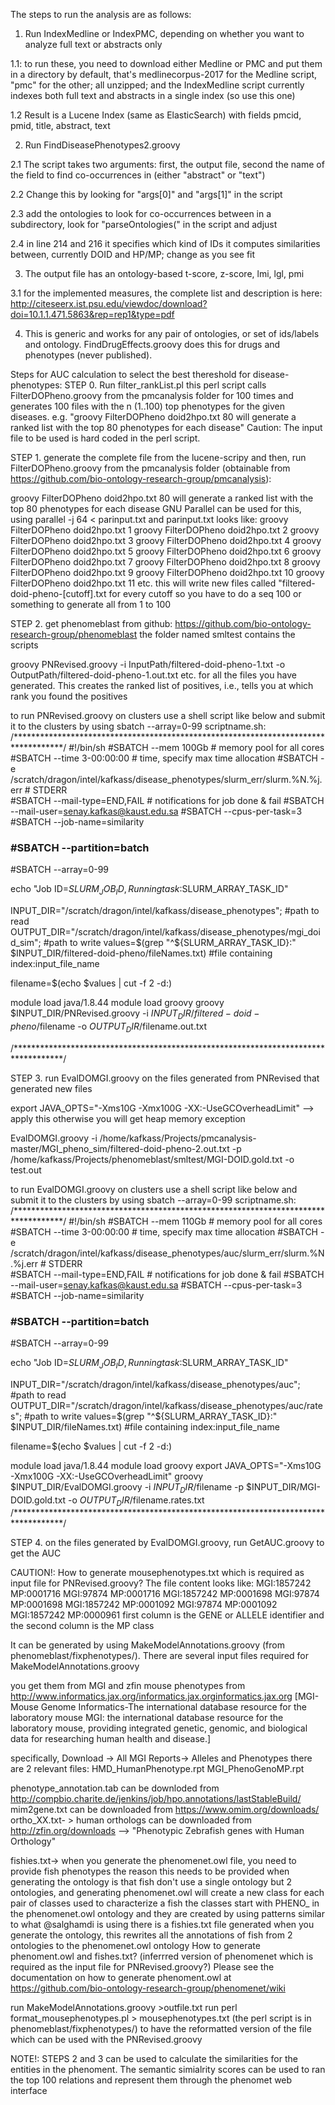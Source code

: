 The steps to run the analysis are as follows:
1. Run IndexMedline or IndexPMC, depending on whether you want to analyze full text or abstracts only

1.1: to run these, you need to download either Medline or PMC and put them in a directory
by default, that's medlinecorpus-2017 for the Medline script, "pmc" for the other; all unzipped; and the IndexMedline script currently indexes both full text and abstracts in a single index
(so use this one)

1.2 Result is a Lucene Index (same as ElasticSearch) with fields pmcid, pmid, title, abstract, text

2. Run FindDiseasePhenotypes2.groovy

2.1 The script takes two arguments: first, the output file, second the name of the field to find co-occurrences in (either "abstract" or "text")

2.2 Change this by looking for "args[0]" and "args[1]" in the script

2.3 add the ontologies to look for co-occurrences between in a subdirectory, look for "parseOntologies(" in the script and adjust

2.4 in line 214 and 216 it specifies which kind of IDs it computes similarities between, currently DOID and HP/MP; change as you see fit

3. The output file has an ontology-based t-score, z-score, lmi, lgl, pmi

3.1 for the implemented measures, the complete list and description is here: http://citeseerx.ist.psu.edu/viewdoc/download?doi=10.1.1.471.5863&rep=rep1&type=pdf

4. This is generic and works for any pair of ontologies, or set of ids/labels and ontology. FindDrugEffects.groovy does this for drugs and phenotypes (never published).

Steps for AUC calculation to select the best thereshold for disease-phenotypes:
STEP 0. Run filter_rankList.pl 
this perl script calls  FilterDOPheno.groovy from the pmcanalysis folder for 100 times and generates 100 files with the n (1..100) top phenotypes for the given diseases. 
e.g. "groovy FilterDOPheno doid2hpo.txt 80 will generate a ranked list with the top 80 phenotypes for each disease"
Caution: The input file to be used is hard coded in the perl script.

STEP 1.  generate the complete file from the lucene-scripy and then, run FilterDOPheno.groovy from the pmcanalysis folder (obtainable from https://github.com/bio-ontology-research-group/pmcanalysis):

groovy FilterDOPheno doid2hpo.txt 80 will generate a ranked list with the top 80 phenotypes for each disease
GNU Parallel can be used for this, using parallel -j 64 < parinput.txt
and parinput.txt looks like:
groovy FilterDOPheno doid2hpo.txt 1
groovy FilterDOPheno doid2hpo.txt 2
groovy FilterDOPheno doid2hpo.txt 3
groovy FilterDOPheno doid2hpo.txt 4
groovy FilterDOPheno doid2hpo.txt 5
groovy FilterDOPheno doid2hpo.txt 6
groovy FilterDOPheno doid2hpo.txt 7
groovy FilterDOPheno doid2hpo.txt 8
groovy FilterDOPheno doid2hpo.txt 9
groovy FilterDOPheno doid2hpo.txt 10
groovy FilterDOPheno doid2hpo.txt 11
etc.
this will write new files called "filtered-doid-pheno-[cutoff].txt
for every cutoff so you have to do a seq 100 or something to generate all from 1 to 100


STEP 2. get phenomeblast from github: https://github.com/bio-ontology-research-group/phenomeblast
the folder named smltest contains the scripts

groovy PNRevised.groovy -i InputPath/filtered-doid-pheno-1.txt -o OutputPath/filtered-doid-pheno-1.out.txt
etc.
for all the files you have generated. This creates the ranked list of positives, i.e., tells you at which rank you found the positives

to run PNRevised.groovy on clusters use a shell script like below and submit it to the clusters by using sbatch --array=0-99 scriptname.sh:
/***********************************************************************************/
#!/bin/sh
#SBATCH --mem 100Gb # memory pool for all cores
#SBATCH --time 3-00:00:00 # time, specify max time allocation
#SBATCH -e /scratch/dragon/intel/kafkass/disease_phenotypes/slurm_err/slurm.%N.%j.err # STDERR  
#SBATCH --mail-type=END,FAIL # notifications for job done & fail
#SBATCH --mail-user=senay.kafkas@kaust.edu.sa
#SBATCH --cpus-per-task=3
#SBATCH --job-name=similarity

###     #SBATCH --partition=batch

#SBATCH --array=0-99

echo "Job ID=$SLURM_JOB_ID,  Running task:$SLURM_ARRAY_TASK_ID" 

INPUT_DIR="/scratch/dragon/intel/kafkass/disease_phenotypes"; #path to read
OUTPUT_DIR="/scratch/dragon/intel/kafkass/disease_phenotypes/mgi_doid_sim"; #path to write
values=$(grep "^${SLURM_ARRAY_TASK_ID}:" $INPUT_DIR/filtered-doid-pheno/fileNames.txt) #file containing index:input_file_name

filename=$(echo $values | cut -f 2 -d:)


module load java/1.8.44
module load groovy
groovy $INPUT_DIR/PNRevised.groovy -i $INPUT_DIR/filtered-doid-pheno/$filename -o $OUTPUT_DIR/$filename.out.txt

/***********************************************************************************/


STEP 3. run EvalDOMGI.groovy on the files generated from PNRevised that generated new files

export JAVA_OPTS="-Xms10G -Xmx100G -XX:-UseGCOverheadLimit" --> apply this otherwise you will get heap memory exception

EvalDOMGI.groovy -i /home/kafkass/Projects/pmcanalysis-master/MGI_pheno_sim/filtered-doid-pheno-2.out.txt -p /home/kafkass/Projects/phenomeblast/smltest/MGI-DOID.gold.txt -o test.out 

to run EvalDOMGI.groovy on clusters use a shell script like below and submit it to the clusters by using sbatch --array=0-99 scriptname.sh:
/***********************************************************************************/
#!/bin/sh
#SBATCH --mem 110Gb # memory pool for all cores
#SBATCH --time 3-00:00:00 # time, specify max time allocation
#SBATCH -e /scratch/dragon/intel/kafkass/disease_phenotypes/auc/slurm_err/slurm.%N.%j.err # STDERR  
#SBATCH --mail-type=END,FAIL # notifications for job done & fail
#SBATCH --mail-user=senay.kafkas@kaust.edu.sa
#SBATCH --cpus-per-task=3
#SBATCH --job-name=similarity

###     #SBATCH --partition=batch

#SBATCH --array=0-99


echo "Job ID=$SLURM_JOB_ID,  Running task:$SLURM_ARRAY_TASK_ID" 

INPUT_DIR="/scratch/dragon/intel/kafkass/disease_phenotypes/auc"; #path to read
OUTPUT_DIR="/scratch/dragon/intel/kafkass/disease_phenotypes/auc/rates"; #path to write
values=$(grep "^${SLURM_ARRAY_TASK_ID}:" $INPUT_DIR/fileNames.txt) #file containing index:input_file_name

filename=$(echo $values | cut -f 2 -d:)


module load java/1.8.44
module load groovy
export JAVA_OPTS="-Xms10G -Xmx100G -XX:-UseGCOverheadLimit"
groovy $INPUT_DIR/EvalDOMGI.groovy -i $INPUT_DIR/$filename -p $INPUT_DIR/MGI-DOID.gold.txt -o $OUTPUT_DIR/$filename.rates.txt
/***********************************************************************************/



STEP 4. on the files generated by EvalDOMGI.groovy, run GetAUC.groovy to get the AUC



CAUTION!:
How to generate mousephenotypes.txt which is required as input file for PNRevised.groovy?
The file content looks like:
MGI:1857242     MP:0001716
MGI:97874       MP:0001716
MGI:1857242     MP:0001698
MGI:97874       MP:0001698
MGI:1857242     MP:0001092
MGI:97874       MP:0001092
MGI:1857242     MP:0000961
first column is the GENE or ALLELE identifier and the second column is the MP class

It can be generated by using MakeModelAnnotations.groovy (from phenomeblast/fixphenotypes/). There are several input files required for MakeModelAnnotations.groovy

you get them from MGI and zfin
mouse phenotypes from http://www.informatics.jax.org/informatics.jax.orginformatics.jax.org
[MGI-Mouse Genome Informatics-The international database resource for the laboratory mouse
MGI: the international database resource for the laboratory mouse, providing integrated genetic, genomic, and biological data for researching human health and disease.]

specifically, Download -> All MGI Reports-> Alleles and Phenotypes
there are 2 relevant files:
HMD_HumanPhenotype.rpt
MGI_PhenoGenoMP.rpt

phenotype_annotation.tab can be downloded from http://compbio.charite.de/jenkins/job/hpo.annotations/lastStableBuild/
mim2gene.txt can be downloaded from https://www.omim.org/downloads/  
ortho_XX.txt- > human orthologs can be downloaded from http://zfin.org/downloads --> "Phenotypic Zebrafish genes with Human Orthology"

fishies.txt-> when you generate the phenomenet.owl file, you need to provide fish phenotypes
the reason this needs to be provided when generating the ontology is that fish don't use a single ontology but 2 ontologies, and generating phenomenet.owl will create a new class for each pair of classes used to characterize a fish
the classes start with PHENO_ in the phenomenet.owl ontology
and they are created by using patterns similar to what @salghamdi is using
there is a fishies.txt file generated when you generate the ontology, this rewrites all the annotations of fish from 2 ontologies to the phenomenet.owl ontology
How to generate phenoment.owl and fishes.txt? (inferrred version of phenomenet which is required as the input file for PNRevised.groovy?)
Please see the documentation on how to generate phenoment.owl at https://github.com/bio-ontology-research-group/phenomenet/wiki

run MakeModelAnnotations.groovy >outfile.txt
run perl format_mousephenotypes.pl > mousephenotypes.txt (the perl script is in phenomeblast/fixphenotypes/) to have the reformatted version of the file which can be used with the PNRevised.groovy



NOTE!:
STEPS 2 and 3 can be used to calculate the similarities for the entities in the phenoment. The semantic simialrity scores can be used to ran the top 100 relations and represent them through the phenomet web interface
